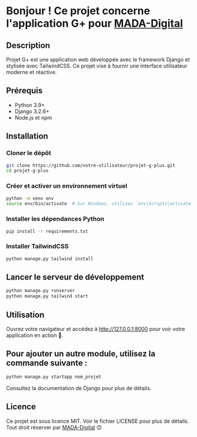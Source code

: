 # Bonjour ! Ce projet concerne l'application G+ pour [MADA-Digital](https://mada-digital.net)

## Description
Projet G+ est une application web développée avec le framework Django et stylisée avec TailwindCSS. Ce projet vise à fournir une interface utilisateur moderne et réactive.

## Prérequis
- Python 3.9+
- Django 3.2.6+
- Node.js et npm

## Installation

### Cloner le dépôt
```bash
git clone https://github.com/votre-utilisateur/projet-g-plus.git
cd projet-g-plus
```

### Créer et activer un environnement virtuel
```bash
python -m venv env
source env/bin/activate  # Sur Windows, utilisez `env\Scripts\activate`
```

### Installer les dépendances Python
```bash
pip install -r requirements.txt
```

### Installer TailwindCSS
```bash
python manage.py tailwind install
```
## Lancer le serveur de développement
```bash
python manage.py runserver
python manage.py tailwind start
```

## Utilisation
Ouvrez votre navigateur et accédez à http://127.0.0.1:8000 pour voir votre application en action 🎉.

## Pour ajouter un autre module, utilisez la commande suivante :  
```bash
python manage.py startapp nom_projet
```

Consultez la documentation de Django pour plus de détails.

## Licence
Ce projet est sous licence MIT. Voir le fichier LICENSE pour plus de détails. Tout droit réserver par [MADA-Digital](https://mada-digital.net)
 😊